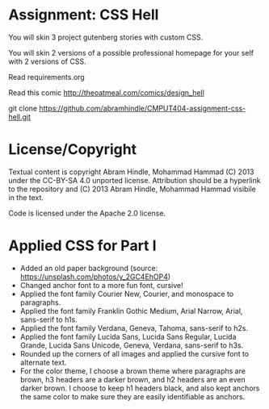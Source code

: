 Assignment: CSS Hell
====================

You will skin 3 project gutenberg stories with custom CSS.

You will skin 2 versions of a possible professional homepage for your
self with 2 versions of CSS.

Read requirements.org

Read this comic http://theoatmeal.com/comics/design_hell

git clone https://github.com/abramhindle/CMPUT404-assignment-css-hell.git

License/Copyright
=================

Textual content is copyright Abram Hindle, Mohammad Hammad (C) 2013 under the CC-BY-SA
4.0 unported license. Attribution should be a hyperlink to the
repository and (C) 2013 Abram Hindle, Mohammad Hammad visibile in the text.

Code is licensed under the Apache 2.0 license.


Applied CSS for Part I
=================
- Added an old paper background (source: https://unsplash.com/photos/y_2GC4EhOP4)
- Changed anchor font to a more fun font, cursive!
- Applied the font family Courier New, Courier, and monospace to paragraphs.
- Applied the font family Franklin Gothic Medium, Arial Narrow, Arial, sans-serif to h1s.
- Applied the font family Verdana, Geneva, Tahoma, sans-serif to h2s.
- Applied the font family Lucida Sans, Lucida Sans Regular, Lucida Grande, Lucida Sans Unicode, Geneva, Verdana, sans-serif to h3s.
- Rounded up the corners of all images and applied the cursive font to alternate text.
- For the color theme, I choose a brown theme where paragraphs are brown, h3 headers are a darker brown, and h2 headers are an even darker brown. I choose to keep h1 headers black, and also kept anchors the same color to make sure they are easily identifiable as anchors.
